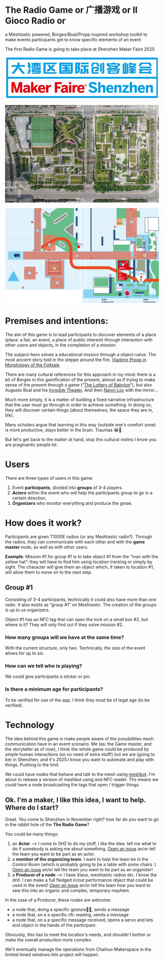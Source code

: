 # **The Radio Game** or **广播游戏** or **Il Gioco Radio** or 
a Meshtastic  powered, Borges/Boal/Propp inspired workshop toolkit to make events participants get to know specific elements of an event

The first Radio Game is going to take place at Shenzhen Maker Faire 2025 

![](./img/logo.png)

![](./img/map1.png)  

![](./img/map2.png)  



# Premises and intentions:

The aim of this game is to lead participants to discover elements of a place (place: a fair, an event, a place of public interest) through interaction with other users and objects, in the completion of a mission. 

The subject-hero solves a educational mission through a object-value. The most ancient story told in the steppe around the fire. [Vladimir Propp in Morphology of the Folktale](https://en.wikipedia.org/wiki/Vladimir_Propp). 

There are many cultural references for this approach in my mind: there is a bit of Borges in this gamification of the present, almost as if trying to make sense of the present through a game (“[The Lottery of Babylon](https://en.wikipedia.org/wiki/The_Lottery_in_Babylon)”), but also Augusto Boal and his [Invisible Theater](https://en.wikipedia.org/wiki/Invisible_theater). And then [Nanni Loy](https://en.wikipedia.org/wiki/Nanni_Loy) with the mirror...

Much more simply, it is a matter of building a fixed narrative infrastructure that the user must go through in order to achieve something. 
In doing so, they will discover certain things (about themselves, the space they are in, life). 

Many scholars argue that learning in this way (outside one's comfort zone) is more productive, stays better in the brain. Traumas 😂🫣.

But let's get back to the matter at hand, stop this cultural violins I know you are pragmantic people lol.

# Users

There are three types of users in this game:
1) Event **participants**, divided into **groups** of 3-4 players.
2) **Actors** within the event who will help the participants group to go in a certain direction.
3) **Organizers** who monitor everything and produce the gmae.


# How does it work?

Participants are given T1000E radios (or any Meshtastic radio?). 
Through the radios, they can communicate with each other and with the **game master** node, as well as with other users.

**Example**: Mission #1 for group #1 is to take object #1 from the “man with the yellow hat”: they will have to find him using location tracking or simply by sight. The character will give them an object which, if taken to location #1, will allow them to move on to the next step. 

## Group #1

Consisting of 3-4 participants, technically it could also have more than one radio. It also exists as “group #1” on Meshtastic. The creation of the groups is up to us organizers.

Object #1 has an NFC tag that can open the lock on a small box #2, but where is it? They will only find out if they solve mission #2.

### How many groups will we have at the same time?

With the current structure, only two. Technically, the size of the event allows for up to six. 

### How can we tell who is playing?

We could give participants a sticker or pin.

### Is there a minimum age for participants?

To be verified for use of the app, I think they must be of legal age (to be verified).


# Technology

The idea behind this game is make people aware of the possibilities mesh communication have in an event scenario. 
Me (as: the Game master, and the storyteller as of now), I think the whole game could be produced by simple human interactions (so no need of extra stuff!) but we are (going to be) in Shenzhen, and it's 2025.I know you want to automate and play with things. Pushing to the limit. 

We could have nodes that behave and talk to the mesh using [meshbot](https://github.com/vongomben/meshbot).
I'm about to release a version of meshbot using and NFC reader. Ths means we could have a node broadcasting the tags that open / trigger things.

## Ok. I'm a maker, I like this idea, I want to help. Where do I start?

Great. You come to Shenzhen in November right? how far do you want to go in the rabbit hole of the **The Radio Game**?

You could be many things:
1) an **Actor** --> I come to SHZ to do my stuff, I like the idea. tell me what to do if somebody is asking me about something. [Open an issue](https://github.com/vongomben/radio-game/issues/new) an/or tell the team you want to be part as an actor.
2) a **member of the organizing team**. I want to help the team be in the Control Room (which is probably going to be a table with some chairs :) [Open an issue](https://github.com/vongomben/radio-game/issues/new) an/or tell the team you want to be part as an organizer!
3) a **Producer of a node** --> I have Xiaos, meshtastic radios etc. I know the drill. I can make a full fledged in/out performance object that could be used in the event! [Open an issue](https://github.com/vongomben/radio-game/issues/new) an/or tell the team how you want to sew this into an organic and complex, temporary mayhem.

In the case of a Producer, these nodes are welcome:
* a node that, doing a specific gesture🤌🏼, sends a message
* a node that, on a a specific nfc reading, sends a message
* a node that, on a a specific message received, opens a servo and lets and object in the hands of the participant. 

Obvouisly, this has to meet the location's needs, and shouldn't bother or make the overall production more complex.

We'll eventually manage the operations from Chaihuo Makerspace in the limited timed windows this project will happen.  








